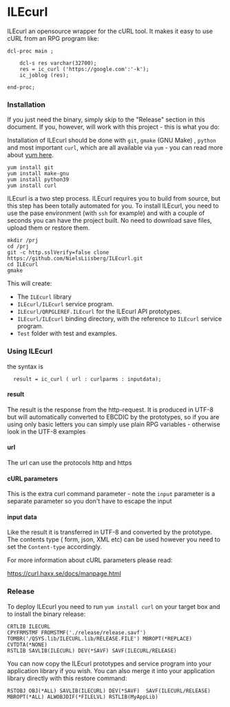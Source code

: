 # ILEcurl


ILEcurl an opensource wrapper for the cURL tool. It makes it easy to use cURL from an RPG program like:

```
dcl-proc main ;

    dcl-s res varchar(32700);
    res = ic_curl ('https://google.com':'-k');
    ic_joblog (res);

end-proc;
```


### Installation

If you just need the binary, simply skip to the "Release" section in this document. If you, however, will work with this project - this is what you do:   

Installation of ILEcurl should be done with `git`, `gmake` (GNU Make) , `python` and most important `curl`, which are all available via `yum` - you can read more about [yum here](https://bitbucket.org/ibmi/opensource/src/master/docs/yum/).
```
yum install git
yum install make-gnu
yum install python39
yum install curl 

```

ILEcurl is a two step process. ILEcurl requires you to build from source, but this step has been totally automated for you. To install ILEcurl, you need to use the pase environment (with `ssh` for example) and with a couple of seconds you can have the project built. No need to download save files, upload them or restore them.

```
mkdir /prj
cd /prj
git -c http.sslVerify=false clone https://github.com/NielsLiisberg/ILEcurl.git
cd ILEcurl
gmake
```

This will create:

* The `ILEcurl` library
* `ILEcurl/ILEcurl` service program.
* `ILEcurl/QRPGLEREF.ILEcurl` for the ILEcurl API prototypes.
* `ILEcurl/ILEcurl` binding directory, with the reference to `ILEcurl` service program.
* `Test` folder with test and examples.

### Using ILEcurl
the syntax is 

```
  result = ic_curl ( url : curlparms : inputdata);
````
#### result
The result is the response from the http-request. It is produced in UTF-8 but will automatically converted to EBCDIC 
by the prototypes, so if you are using only basic letters you can simply use plain RPG 
variables - otherwise look in the UTF-8 examples

#### url
The url can use the protocols http and https

#### cURL parameters 
This is the extra curl command parameter - note the `input` parameter is a separate parameter so you don't 
have to escape the input

#### input data
Like the result it is transferred in UTF-8 and converted by the prototype. The contents type ( form, json, XML etc) can be used however you need to set the `Content-type` accordingly.

For more information about cURL parameters please read:

https://curl.haxx.se/docs/manpage.html


### Release
To deploy ILEcurl you need to run `yum install curl` on your target box and to install the binary release:
```
CRTLIB ILECURL
CPYFRMSTMF FROMSTMF('./release/release.savf') TOMBR('/QSYS.lib/ILECURL.lib/RELEASE.FILE') MBROPT(*REPLACE) CVTDTA(*NONE)
RSTLIB SAVLIB(ILECURL) DEV(*SAVF) SAVF(ILECURL/RELEASE)
````
You can now copy the ILEcurl prototypes and service program into your application 
library if you wish. You can also merge it into your application library directly
with this restore command:

```
RSTOBJ OBJ(*ALL) SAVLIB(ILECURL) DEV(*SAVF)  SAVF(ILECURL/RELEASE) MBROPT(*ALL) ALWOBJDIF(*FILELVL) RSTLIB(MyAppLib)
````
